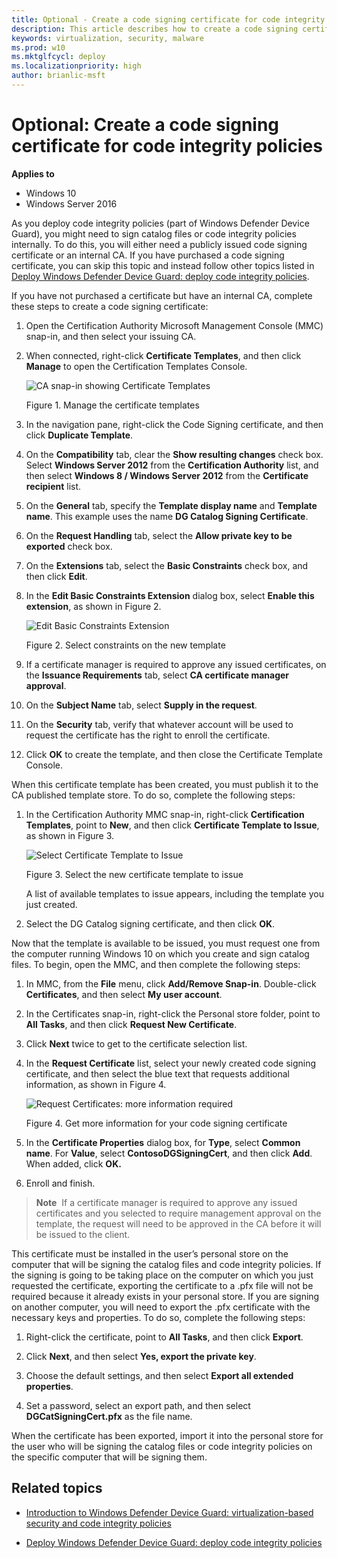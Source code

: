 ```yaml
---
title: Optional - Create a code signing certificate for code integrity policies (Windows 10)
description: This article describes how to create a code signing certificate for code integrity policies, one of the main features that are part of Windows Defender Device Guard in Windows 10. 
keywords: virtualization, security, malware
ms.prod: w10
ms.mktglfcycl: deploy
ms.localizationpriority: high
author: brianlic-msft
---
```


# Optional: Create a code signing certificate for code integrity policies

**Applies to**
-   Windows 10
-   Windows Server 2016

As you deploy code integrity policies (part of Windows Defender Device Guard), you might need to sign catalog files or code integrity policies internally. To do this, you will either need a publicly issued code signing certificate or an internal CA. If you have purchased a code signing certificate, you can skip this topic and instead follow other topics listed in [Deploy Windows Defender Device Guard: deploy code integrity policies](deploy-device-guard-deploy-code-integrity-policies.md). 

If you have not purchased a certificate but have an internal CA, complete these steps to create a code signing certificate:

1.  Open the Certification Authority Microsoft Management Console (MMC) snap-in, and then select your issuing CA.

2.  When connected, right-click **Certificate Templates**, and then click **Manage** to open the Certification Templates Console.

    ![CA snap-in showing Certificate Templates](images/dg-fig27-managecerttemp.png)

    Figure 1. Manage the certificate templates

3.  In the navigation pane, right-click the Code Signing certificate, and then click **Duplicate Template**.

4.  On the **Compatibility** tab, clear the **Show resulting changes** check box. Select **Windows Server 2012** from the **Certification Authority** list, and then select **Windows 8 / Windows Server 2012** from the **Certificate recipient** list.

5.  On the **General** tab, specify the **Template display name** and **Template name**. This example uses the name **DG Catalog Signing Certificate**.

6.  On the **Request Handling** tab, select the **Allow private key to be exported** check box.

7.  On the **Extensions** tab, select the **Basic Constraints** check box, and then click **Edit**.

8.  In the **Edit Basic Constraints Extension** dialog box, select **Enable this extension**, as shown in Figure 2.

    ![Edit Basic Constraints Extension](images/dg-fig29-enableconstraints.png)

    Figure 2. Select constraints on the new template

9.  If a certificate manager is required to approve any issued certificates, on the **Issuance Requirements** tab, select **CA certificate manager approval**.

10. On the **Subject Name** tab, select **Supply in the request**.

11. On the **Security** tab, verify that whatever account will be used to request the certificate has the right to enroll the certificate.

12. Click **OK** to create the template, and then close the Certificate Template Console.

When this certificate template has been created, you must publish it to the CA published template store. To do so, complete the following steps:

1.  In the Certification Authority MMC snap-in, right-click **Certification Templates**, point to **New**, and then click **Certificate Template to Issue**, as shown in Figure 3.

    ![Select Certificate Template to Issue](images/dg-fig30-selectnewcert.png)

    Figure 3. Select the new certificate template to issue

    A list of available templates to issue appears, including the template you just created.

2.  Select the DG Catalog signing certificate, and then click **OK**.

Now that the template is available to be issued, you must request one from the computer running Windows 10 on which you create and sign catalog files. To begin, open the MMC, and then complete the following steps:

1.  In MMC, from the **File** menu, click **Add/Remove Snap-in**. Double-click **Certificates**, and then select **My user account**.

2.  In the Certificates snap-in, right-click the Personal store folder, point to **All Tasks**, and then click **Request New Certificate**.

3.  Click **Next** twice to get to the certificate selection list.

4.  In the **Request Certificate** list, select your newly created code signing certificate, and then select the blue text that requests additional information, as shown in Figure 4.

    ![Request Certificates: more information required](images/dg-fig31-getmoreinfo.png)

    Figure 4. Get more information for your code signing certificate

5.  In the **Certificate Properties** dialog box, for **Type**, select **Common name**. For **Value**, select **ContosoDGSigningCert**, and then click **Add**. When added, click **OK.**

6.  Enroll and finish.

> **Note**&nbsp;&nbsp;If a certificate manager is required to approve any issued certificates and you selected to require management approval on the template, the request will need to be approved in the CA before it will be issued to the client.

This certificate must be installed in the user’s personal store on the computer that will be signing the catalog files and code integrity policies. If the signing is going to be taking place on the computer on which you just requested the certificate, exporting the certificate to a .pfx file will not be required because it already exists in your personal store. If you are signing on another computer, you will need to export the .pfx certificate with the necessary keys and properties. To do so, complete the following steps:

1.  Right-click the certificate, point to **All Tasks**, and then click **Export**.

2.  Click **Next**, and then select **Yes, export the private key**.

3.  Choose the default settings, and then select **Export all extended properties**.

4.  Set a password, select an export path, and then select **DGCatSigningCert.pfx** as the file name.

When the certificate has been exported, import it into the personal store for the user who will be signing the catalog files or code integrity policies on the specific computer that will be signing them.

## Related topics

- [Introduction to Windows Defender Device Guard: virtualization-based security and code integrity policies](introduction-to-device-guard-virtualization-based-security-and-code-integrity-policies.md)

- [Deploy Windows Defender Device Guard: deploy code integrity policies](deploy-device-guard-deploy-code-integrity-policies.md)

